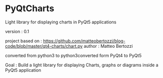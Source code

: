 # PyQtCharts
Light library for displaying charts in PyQt5 applications

version : 0.1

project based on :
  https://github.com/matteobertozzi/blog-code/blob/master/qt4-charts/chart.py
  author : Matteo Bertozzi   
  
converted from python3 to python3converted form PyQt4   to PyQt5

Goal : Build a light library for displaying Charts, graphs or diagrams inside a PyQt5 application
